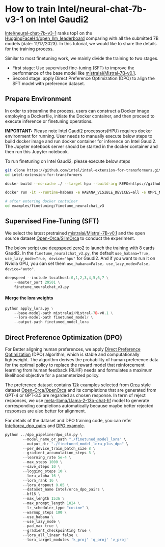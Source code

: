 # How to train Intel/neural-chat-7b-v3-1 on Intel Gaudi2

[Intel/neural-chat-7b-v3-1](https://huggingface.co/Intel/neural-chat-7b-v3-1) ranks top1 on the [HuggingFaceH4/open_llm_leaderboard](https://huggingface.co/spaces/HuggingFaceH4/open_llm_leaderboard) comparing with all the submitted 7B models (date: 11/17/2023). In this tutorial, we would like to share the details for the training process.

Similar to most finetuning work, we mainly divide the training to two stages.
- First stage: Use supervised fine-tuning (SFT) to improve the performance of the base model like [mistralai/Mistral-7B-v0.1](https://huggingface.co/mistralai/Mistral-7B-v0.1).
- Second stage: apply Direct Preference Optimization (DPO) to align the SFT model with preference dataset.


## Prepare Environment

In order to streamline the process, users can construct a Docker image employing a Dockerfile, initiate the Docker container, and then proceed to execute inference or finetuning operations.

**IMPORTANT:** Please note Intel Gaudi2 processors(HPU) requires docker environment for running. User needs to manually execute below steps to build docker image and run docker container for inference on Intel Gaudi2. The Jupyter notebook server should be started in the docker container and then run this Jupyter notebook.

To run finetuning on Intel Gaudi2, please execute below steps

```bash
git clone https://github.com/intel/intel-extension-for-transformers.git
cd intel-extension-for-transformers

docker build --no-cache ./ --target hpu --build-arg REPO=https://github.com/intel/intel-extension-for-transformers.git --build-arg ITREX_VER=main -f ./intel_extension_for_transformers/neural_chat/docker/Dockerfile -t chatbot_finetuning:latest

docker run -it --runtime=habana -e HABANA_VISIBLE_DEVICES=all -e OMPI_MCA_btl_vader_single_copy_mechanism=none --cap-add=sys_nice --net=host --ipc=host chatbot_finetuning:latest

# after entering docker container
cd examples/finetuning/finetune_neuralchat_v3

```


## Supervised Fine-Tuning (SFT)

We select the latest pretrained [mistralai/Mistral-7B-v0.1](https://huggingface.co/mistralai/Mistral-7B-v0.1) and the open source dataset [Open-Orca/SlimOrca](https://huggingface.co/datasets/Open-Orca/SlimOrca) to conduct the experiment.

The below script use deepspeed zero2 to launch the training with 8 cards Gaudi2. In the `finetune_neuralchat_v3.py`, the default `use_habana=True, use_lazy_mode=True, device="hpu"` for Gaudi2. And if you want to run it on Nvidia GPU, you can set them `use_habana=False, use_lazy_mode=False, device="auto"`.

```python
deepspeed --include localhost:0,1,2,3,4,5,6,7 \
    --master_port 29501 \
    finetune_neuralchat_v3.py
```


#### Merge the lora weights

```python
python apply_lora.py \
    --base-model-path mistralai/Mistral-7B-v0.1 \
    --lora-model-path finetuned_model/ \
    --output-path finetuned_model_lora
```

## Direct Preference Optimization (DPO)

For Better aligning human preferences, we apply [Direct Preference Optimization](https://arxiv.org/pdf/2305.18290.pdf) (DPO) algorithm, which is stable and computationally lightweight. The algorithm derives the probability of human preference data for the optimal policy to replace the reward model that reinforcement learning from human feedback (RLHF) needs and formulates a maximum likelihood objective for a parameterized policy.

The preference dataset contains 12k examples selected from [Orca](https://arxiv.org/abs/2306.02707) style dataset [Open-Orca/OpenOrca](https://huggingface.co/datasets/Open-Orca/OpenOrca) and its completions that are generated from GPT-4 or GPT-3.5 are regarded as chosen response. In term of reject responses, we use [meta-llama/Llama-2-13b-chat-hf](https://huggingface.co/meta-llama/Llama-2-13b-chat-hf) model to generate corresponding completions automatically because maybe better rejected responses are also better for alignment. 

For details of the dataset and DPO training code, you can refer [Intel/orca_dpo_pairs](https://huggingface.co/datasets/Intel/orca_dpo_pairs) and [DPO example](https://github.com/intel/intel-extension-for-transformers/tree/main/intel_extension_for_transformers/neural_chat/examples/finetuning/dpo_pipeline).


```python
python ../dpo_pipeline/dpo_clm.py \
        --model_name_or_path "./finetuned_model_lora" \
        --output_dir "./finetuned_model_lora_plus_dpo" \
        --per_device_train_batch_size 8 \
        --gradient_accumulation_steps 8 \
        --learning_rate 5e-4 \
        --max_steps 1000 \
        --save_steps 10 \
        --logging_steps 10 \
        --lora_alpha 16 \
        --lora_rank 16 \
        --lora_dropout 0.05 \
        --dataset_name Intel/orca_dpo_pairs \
        --bf16 \
        --max_length 1536 \
        --max_prompt_length 1024 \
        --lr_scheduler_type "cosine" \
        --warmup_steps 100 \
        --use_habana \
        --use_lazy_mode \
        --pad_max true \
        --gradient_checkpointing true \
        --lora_all_linear false \
        --lora_target_modules 'k_proj' 'q_proj' 'v_proj'
```
